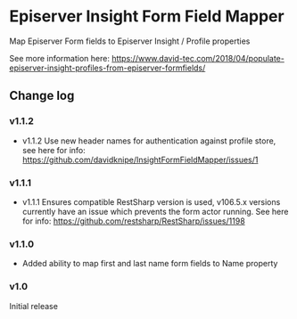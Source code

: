 # Episerver Insight Form Field Mapper
Map Episerver Form fields to Episerver Insight / Profile properties

See more information here: https://www.david-tec.com/2018/04/populate-episerver-insight-profiles-from-episerver-formfields/

## Change log

### v1.1.2

- v1.1.2 Use new header names for authentication against profile store, see here for info: https://github.com/davidknipe/InsightFormFieldMapper/issues/1

### v1.1.1

- v1.1.1 Ensures compatible RestSharp version is used, v106.5.x versions currently have an issue which prevents the form actor running. See here for info: https://github.com/restsharp/RestSharp/issues/1198

### v1.1.0

- Added ability to map first and last name form fields to Name property

### v1.0

Initial release